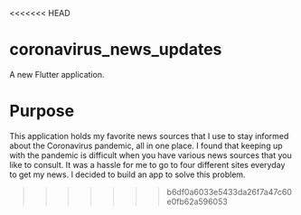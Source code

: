<<<<<<< HEAD
# coronavirus_news_updates

A new Flutter application.

# Purpose
This application holds my favorite news sources that I use to stay informed about the Coronavirus pandemic, all in one place.
I found that keeping up with the pandemic is difficult when you have various news sources that you like to consult.
It was a hassle for me to go to four different sites everyday to get my news. I decided to build an app to solve this problem.
>>>>>>> b6df0a6033e5433da26f7a47c60e0fb62a596053
